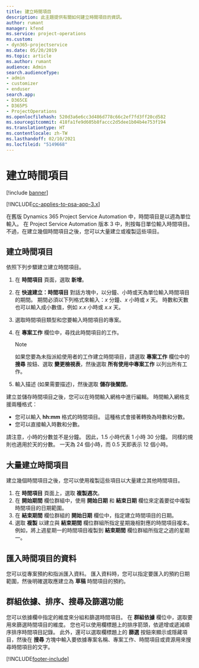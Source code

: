 ```yaml
---
title: 建立時間項目
description: 此主題提供有關如何建立時間項目的資訊。
author: rumant
manager: kfend
ms.service: project-operations
ms.custom:
- dyn365-projectservice
ms.date: 05/20/2019
ms.topic: article
ms.author: rumant
audience: Admin
search.audienceType:
- admin
- customizer
- enduser
search.app:
- D365CE
- D365PS
- ProjectOperations
ms.openlocfilehash: 520d3a6e6cc3d486d778c66c2ef7fd3ff20cd582
ms.sourcegitcommit: 418fa1fe9d605b8faccc2d5dee1b04b4e753f194
ms.translationtype: HT
ms.contentlocale: zh-TW
ms.lasthandoff: 02/10/2021
ms.locfileid: "5149668"
---
```

# <a name="create-time-entries"></a>建立時間項目

[!include [banner](../includes/psa-now-project-operations.md)]

[!INCLUDE[cc-applies-to-psa-app-3.x](../includes/cc-applies-to-psa-app-3x.md)]

在舊版 Dynamics 365 Project Service Automation 中，時間項目是以週為單位輸入。 在 Project Service Automation 版本 3 中，則按每日單位輸入時間項目。 不過，在建立幾個時間項目之後，您可以大量建立或複製這些項目。

## <a name="create-a-time-entry"></a>建立時間項目

依照下列步驟建立建立時間項目。

1. 在 **時間項目** 頁面，選取 **新增**。
2. 在 **快速建立：時間項目** 對話方塊中，以分鐘、小時或天為單位輸入時間項目的期間。 期間必須以下列格式來輸入：*x* 分鐘、*x* 小時或 *x* 天。 時數和天數也可以輸入成小數值，例如 *x.x* 小時或 *x.x* 天。
3. 選取時間項目類型和您要輸入時間項目的專案。
4. 在 **專案工作** 欄位中，尋找此時間項目的工作。

    > [!NOTE]
    > 如果您要為未指派給使用者的工作建立時間項目，請選取 **專案工作** 欄位中的 **搜尋** 按鈕、選取 **變更檢視表**，然後選取 **所有使用中專案工作** 以列出所有工作。

5. 輸入描述 (如果需要描述)，然後選取 **儲存後關閉**。

建立並儲存時間項目之後，您可以在時間輸入網格中進行編輯。 時間輸入網格支援兩種格式：

- 您可以輸入 **hh:mm** 格式的時間項目。 這種格式會接著轉換為時數和分數。
- 您可以直接輸入時數和分數。

請注意，小時的分數並不是分鐘。 因此，1.5 小時代表 1 小時 30 分鐘。 同樣的規則也適用於天的分數。 一天為 24 個小時，而 0.5 天即表示 12 個小時。

## <a name="bulk-create-time-entries"></a>大量建立時間項目

建立幾個時間項目之後，您可以使用複製這些項目以大量建立其他時間項目。

1. 在 **時間項目** 頁面上，選取 **複製週次**。
2. 在 **開始期間** 欄位群組中，使用 **開始日期** 和 **結束日期** 欄位來定義要從中複製時間項目的日期範圍。
3. 在 **結束期間** 欄位群組的 **開始日期** 欄位中，指定建立時間項目的日期。
4. 選取 **複製** 以建立與 **結束期間** 欄位群組所指定星期幾相對應的時間項目複本。 例如，將上週星期一的時間項目複製到 **結束期間** 欄位群組所指定之週的星期一。

## <a name="import-data-for-time-entries"></a>匯入時間項目的資料

您可以從專案預約和指派匯入資料。 匯入資料時，您可以指定要匯入的預約日期範圍，然後明確選取應建立為 **草稿** 時間項目的預約。

## <a name="group-by-sort-search-and-filter-capabilities"></a>群組依據、排序、搜尋及篩選功能

您可以依據欄中指定的維度來分組和篩選時間項目。 在 **群組依據** 欄位中，選取要用來篩選時間項目的維度。 您也可以使用欄標題上的排序箭頭，依遞增或遞減順序排序時間項目記錄。 此外，還可以選取欄標題上的 **篩選** 按鈕來顯示或隱藏項目，然後在 **搜尋** 方塊中輸入要依據專案名稱、專案工作、時間項目或資源用來搜尋時間項目的文字。


[!INCLUDE[footer-include](../includes/footer-banner.md)]